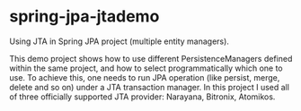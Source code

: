 # spring-jpa-jtademo
Using JTA in Spring JPA project (multiple entity managers).

This demo project shows how to use different PersistenceManagers defined within the same project, and how to select programmatically which one to use. To achieve this, one needs to run JPA operation (like persist, merge, delete and so on) under a JTA transaction manager.
In this project I used all of three officially supported JTA provider: Narayana, Bitronix, Atomikos.


